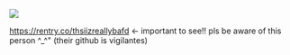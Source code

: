![](https://komarev.com/ghpvc/?username=elanourr&color=e8162e&label=views&abbreviated=true)

https://rentry.co/thsiizreallybafd <- important to see!! pls be aware of this person ^_^" (their github is vigiIantes)
